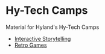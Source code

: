 # Hy-Tech Camps
Material for Hyland's Hy-Tech Camps

- [Interactive Storytelling](https://hytechcamps.github.io/twine)
- [Retro Games](https://hytechcamps.github.io/retro-games)
